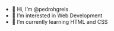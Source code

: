 - 👋 Hi, I’m @pedrohgreis
- 👀 I’m interested in Web Development
- 🌱 I’m currently learning HTML and CSS

<!---
pedrohgreis/pedrohgreis is a ✨ special ✨ repository because its `README.md` (this file) appears on your GitHub profile.
You can click the Preview link to take a look at your changes.
--->
